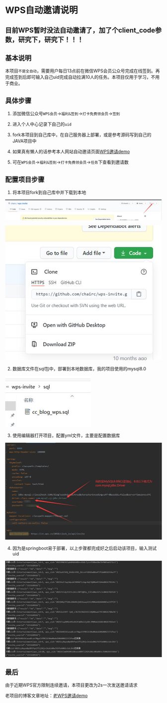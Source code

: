 # WPS自动邀请说明

## 目前WPS暂时没法自动邀请了，加了个client_code参数，研究下，研究下！！！

## 基本说明

本项目`不是全自动`，需要用户每日13点前在微信WPS会员公众号完成在线签到。再完成签到后即可输入自己uid完成自动拉满10人的任务。本项目仅用于学习，不用于商业。

## 具体步骤

1. 添加微信公众号`WPS会员`→`福利&签到`→`打卡免费领会员`→`签到`
2. 进入个人中心记录下自己的`uid`

3. fork本项目到自己库中，在自己服务器上部署，或是参考源码写到自己的JAVA项目中

4. 如果真有懒人的话参考本人网站自动邀请页面[WPS邀请demo](https://chairc.cn/entertainment/wps "WPS邀请demo")
5. 可在`WPS会员`→`福利&签到`→`打卡免费领会员`→`任务`下查看到邀请数

## 配置项目步骤

1. 将本项目fork到自己库中并下载到本地

![fork](./pic/fork.jpg)

![clone](./pic/clone.jpg)

2. 数据库文件在sql包中，部署到本地数据库，我的项目使用的mysql8.0

![sql](./pic/sql.jpg)

3. 使用编辑器打开项目，配置yml文件，主要是配置数据库

![yml](./pic/yml.jpg)

4. 因为是springboot易于部署，以上步骤都完成好之后启动该项目，输入测试uid

![test](./pic/test.jpg)

## 最后

由于近期WPS官方限制连续邀请，本项目更改为2s一次发送邀请请求

老项目的博客文章地址：[老WPS邀请demo](https://chairc.cn/article/title/article_ZxAhuEYyhNjkgyV "老WPS邀请demo博客文章地址")